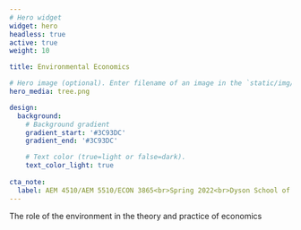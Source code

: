 ```yaml
---
# Hero widget
widget: hero
headless: true
active: true
weight: 10

title: Environmental Economics

# Hero image (optional). Enter filename of an image in the `static/img/` folder.
hero_media: tree.png

design:
  background:
    # Background gradient
    gradient_start: '#3C93DC'
    gradient_end: '#3C93DC'

    # Text color (true=light or false=dark).
    text_color_light: true
    
cta_note:
  label: AEM 4510/AEM 5510/ECON 3865<br>Spring 2022<br>Dyson School of Applied Economics and Management<br>Cornell University
---
```


The role of the environment in the theory and practice of economics